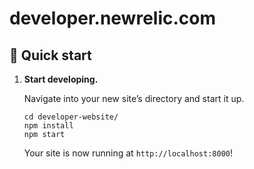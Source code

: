 # developer.newrelic.com

## 🚀 Quick start

1. **Start developing.**

    Navigate into your new site’s directory and start it up.

    ```shell
    cd developer-website/
    npm install
    npm start
    ```

    Your site is now running at `http://localhost:8000`!
